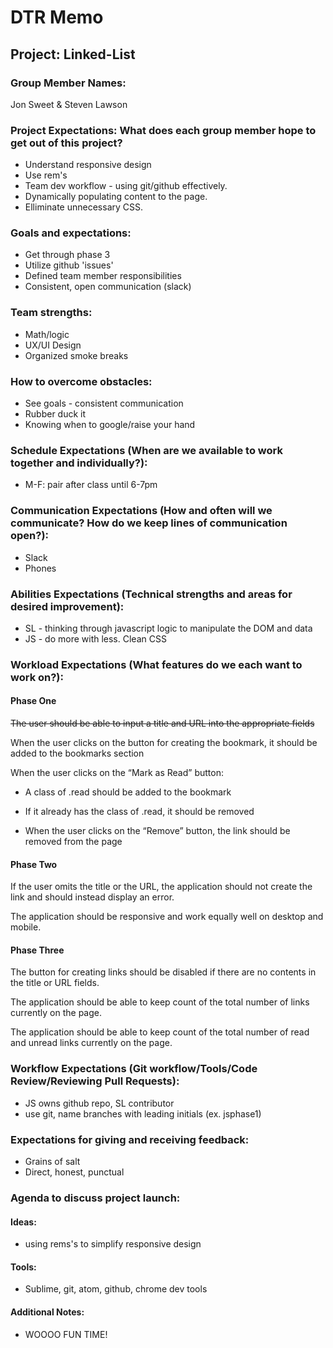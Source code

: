 # DTR Memo

## Project: Linked-List

### Group Member Names:
Jon Sweet & Steven Lawson

### Project Expectations: What does each group member hope to get out of this project?

* Understand responsive design
* Use rem's
* Team dev workflow - using git/github effectively.
* Dynamically populating content to the page.
* Elliminate unnecessary CSS.

### Goals and expectations:

* Get through phase 3
* Utilize github 'issues'
* Defined team member responsibilities
* Consistent, open communication (slack)

### Team strengths:
* Math/logic
* UX/UI Design
* Organized smoke breaks

### How to overcome obstacles:
* See goals - consistent communication
* Rubber duck it
* Knowing when to google/raise your hand

### Schedule Expectations (When are we available to work together and individually?):
* M-F: pair after class until 6-7pm

### Communication Expectations (How and often will we communicate? How do we keep lines of communication open?):
* Slack
* Phones

### Abilities Expectations (Technical strengths and areas for desired improvement):
* SL - thinking through javascript logic to manipulate the DOM and data
* JS - do more with less. Clean CSS

### Workload Expectations (What features do we each want to work on?):
#### Phase One
  ~~The user should be able to input a title and URL into the appropriate fields~~

  When the user clicks on the button for creating the bookmark, it should be added to the bookmarks section

  When the user clicks on the “Mark as Read” button:

  * A class of .read should be added to the bookmark

  * If it already has the class of .read, it should be removed
  
  * When the user clicks on the “Remove” button, the link should be removed from the page
  
#### Phase Two
  If the user omits the title or the URL, the application should not create the link and should instead display an error.

  The application should be responsive and work equally well on desktop and mobile.

#### Phase Three
  The button for creating links should be disabled if there are no contents in the title or URL fields.

  The application should be able to keep count of the total number of links currently on the page.

  The application should be able to keep count of the total number of read and unread links currently on the page.

### Workflow Expectations (Git workflow/Tools/Code Review/Reviewing Pull Requests):
* JS owns github repo, SL contributor
* use git, name branches with leading initials (ex. jsphase1)

### Expectations for giving and receiving feedback:
* Grains of salt
* Direct, honest, punctual

### Agenda to discuss project launch:

#### Ideas:
* using rems's to simplify responsive design

#### Tools:
* Sublime, git, atom, github, chrome dev tools

#### Additional Notes:
* WOOOO FUN TIME!
